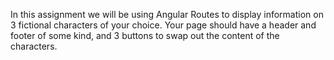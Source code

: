 In this assignment we will be using Angular Routes to display information on 3 fictional characters of your choice. 
Your page should have a header and footer of some kind, and 3 buttons to swap out the content of the characters.
